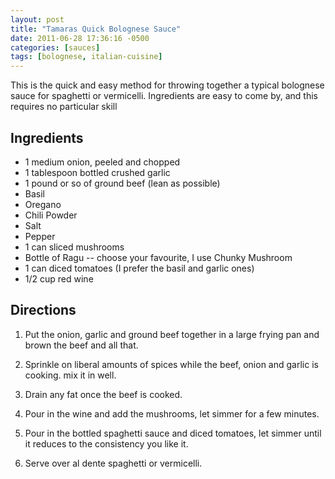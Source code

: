 ```yaml
---
layout: post
title: "Tamaras Quick Bolognese Sauce"
date: 2011-06-28 17:36:16 -0500
categories: [sauces]
tags: [bolognese, italian-cuisine]
---
```

This is the quick and easy method for throwing together a typical bolognese sauce for spaghetti or vermicelli. Ingredients are easy to come by, and this requires no particular skill

## Ingredients

* 1 medium onion, peeled and chopped
* 1 tablespoon bottled crushed garlic
* 1 pound or so of ground beef (lean as possible)
* Basil
* Oregano
* Chili Powder
* Salt
* Pepper
* 1 can sliced mushrooms
* Bottle of Ragu -- choose your favourite, I use Chunky Mushroom
* 1 can diced tomatoes (I prefer the basil and garlic ones)
* 1/2 cup red wine

## Directions

1.  Put the onion, garlic and ground beef together in a large frying pan and brown the beef and all that.

1.  Sprinkle on liberal amounts of spices while the beef, onion and garlic is cooking. mix it in well.

1.  Drain any fat once the beef is cooked.

1.  Pour in the wine and add the mushrooms, let simmer for a few minutes.

1.  Pour in the bottled spaghetti sauce and diced tomatoes, let simmer until it reduces to the consistency you like it.

1.  Serve over al dente spaghetti or vermicelli.
